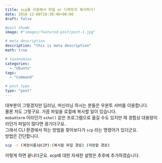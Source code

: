 ```yaml
---
title: scp를 이용해서 파일 or 디렉토리 복사하기!
date: 2018-12-08T18:30:46+06:00
draft: false

#post thumb
image: #"images/featured-post/post-1.jpg"

# meta description
description: "this is meta description"
math: true

# taxonomies
categories:
  - "Ubuntu"
tags:
  - "Command"

# post type
type: "post"
---
```


대부분이 그렇겠지만 딥러닝, 머신러닝 하시는 분들은 우분투 서버를 이용합니다.  
물론 저도 그렇구요. 가끔 파일을 로컬에 복사할 일이 있습니다.  
 `mobaXterm` 이라던가 `xshell` 같은 프로그램으로 옮길 수도 있지만 제 경험상 대용량이라던가 파일이 많다면 끊기더구요..  
 그래서 CLI 환경에서 하는 방법을 찾아보다가 `scp` 라는 명령어가 있더군요.  
 방법은 간단합니다.
``` bash
scp -r (계정이름)@(IP):(복사할 파일 경로) (저장할 경로)
```

이렇게 하면 끝나더군요. scp에 대한 자세한 설명은 추후에 추가하겠습니다.
